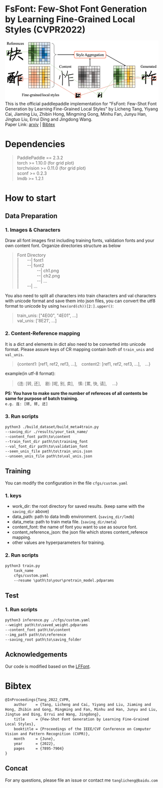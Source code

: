 # FsFont: Few-Shot Font Generation by Learning Fine-Grained Local Styles (CVPR2022)
![image](./IMG/abstract.png)  
This is the official paddlepaddle implementation for "FsFont: Few-Shot Font Generation by Learning Fine-Grained Local Styles" by Licheng Tang, Yiyang Cai, Jiaming Liu, Zhibin Hong, Mingming Gong, Minhu Fan, Junyu Han, Jingtuo Liu, Errui Ding and Jingdong Wang.  
Paper Link: [arxiv](https://arxiv.org/abs/2205.09965) | [Bibtex](#1)



# Dependencies
>PaddlePaddle == 2.3.2  
>torch >= 1.10.0 (for grid plot)  
>torchvision >= 0.11.0  (for grid plot)  
>sconf >= 0.2.3  
>lmdb >= 1.2.1  


# How to start
## Data Preparation
### 1. Images & Characters  
Draw all font images first including training fonts, validation fonts and your own content font. Organize directories structure as below  
> Font Directory  
> |&#8195;&#8195;--| font1  
> |&#8195;&#8195;--| font2  
> |&#8195;&#8195;&#8195;&#8195; --| ch1.png  
> |&#8195;&#8195;&#8195;&#8195; --| ch2.png  
> |&#8195;&#8195;&#8195;&#8195; --| ...     
> |&#8195;&#8195;--| ...  

You also need to split all characters into train characters and val characters with unicode format and save them into json files, you can convert the utf8 format to unicode by using `hex(ord(ch))[2:].upper()`:  
> train_unis: \["4E00", "4E01", ...]  
> val_unis: \['8E21', ...]

### 2. Content-Reference mapping  
It is a dict and elements in dict also need to be converted into unicode format. Please assure keys of CR mapping contain both of `train_unis` and `val_unis`.     
> {content1: \[ref1, ref2, ref3, ...],&#8195;content2: \[ref1, ref2, ref3, ...],&#8195;...}  

example(in utf-8 format):  
> {连: \[转, 还],&#8195;剧: \[呢, 别, 卖],&#8195;愫: \[累, 快, 请],&#8195; ...}  

**PS: You have to make sure the number of refereces of all contents be same for purpose of batch training.**   
`e.g. 连: [转, 转, 还] `

### 3. Run scripts  
``` 
python3 ./build_dataset/build_meta4train.py 
--saving_dir ./results/your_task_name/ 
--content_font path\to\content 
--train_font_dir path\to\training_font 
--val_font_dir path\to\validation_font 
--seen_unis_file path\to\train_unis.json 
--unseen_unis_file path\to\val_unis.json 
```  

## Training
You can modify the configuration in the file `cfgs/custom.yaml`  
### 1. keys
* work_dir: the root directory for saved results. (keep same with the `saving_dir` above) 
* data_path: path to data lmdb environment. (`saving_dir/lmdb`)
* data_meta: path to train meta file. (`saving_dir/meta`)
* content_font: the name of font you want to use as source font.
* content_reference_json: the json file which stores content_referece mapping.  
* other values are hyperparameters for training.  

### 2. Run scripts  
```
python3 train.py 
    task_name
    cfgs/custom.yaml
    --resume \path\to\your\pretrain_model.pdparams  
```
    
    
## Test  

### 1. Run scripts  
```
python3 inference.py ./cfgs/custom.yaml 
--weight path\to\saved_weight.pdparams
--content_font path\to\content 
--img_path path\to\reference 
--saving_root path\to\saving_folder
```

## Acknowledgements  
Our code is modified based on the [LFFont](https://github.com/clovaai/lffont). 

<h1 id="1">Bibtex</h1>  

```
@InProceedings{Tang_2022_CVPR, 
    author    = {Tang, Licheng and Cai, Yiyang and Liu, Jiaming and Hong, Zhibin and Gong, Mingming and Fan, Minhu and Han, Junyu and Liu, Jingtuo and Ding, Errui and Wang, Jingdong}, 
    title     = {Few-Shot Font Generation by Learning Fine-Grained Local Styles}, 
    booktitle = {Proceedings of the IEEE/CVF Conference on Computer Vision and Pattern Recognition (CVPR)}, 
    month     = {June}, 
    year      = {2022}, 
    pages     = {7895-7904} 
} 
```

## Concat  
For any questions, please file an issue or contact me `tanglicheng@baidu.com`
    
    
    










